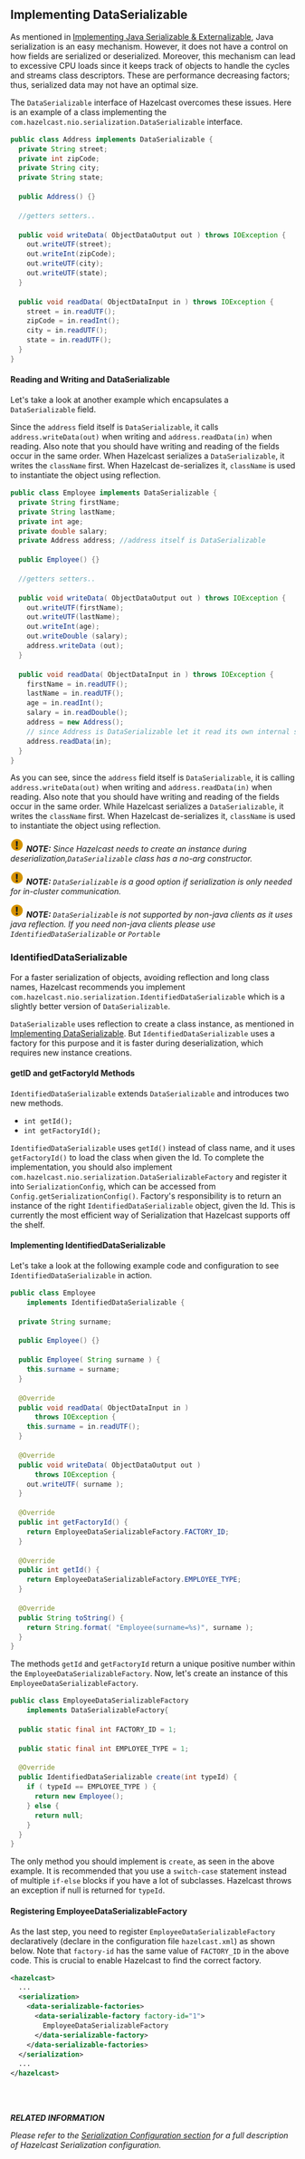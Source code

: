 



## Implementing DataSerializable

As mentioned in [Implementing Java Serializable & Externalizable](#implementing-java-serializable-externalizable), Java serialization is an easy mechanism. However, it does not have a control on how fields are serialized or deserialized. Moreover, this mechanism can lead to excessive CPU loads since it keeps track of objects to handle the cycles and streams class descriptors. These are performance decreasing factors; thus, serialized data may not have an optimal size.

The `DataSerializable` interface of Hazelcast overcomes these issues. Here is an example of a class implementing the `com.hazelcast.nio.serialization.DataSerializable` interface.

```java
public class Address implements DataSerializable {
  private String street;
  private int zipCode;
  private String city;
  private String state;

  public Address() {}

  //getters setters..

  public void writeData( ObjectDataOutput out ) throws IOException {
    out.writeUTF(street);
    out.writeInt(zipCode);
    out.writeUTF(city);
    out.writeUTF(state);
  }

  public void readData( ObjectDataInput in ) throws IOException {
    street = in.readUTF();
    zipCode = in.readInt();
    city = in.readUTF();
    state = in.readUTF();
  }
}
```

#### Reading and Writing and DataSerializable

Let's take a look at another example which encapsulates a `DataSerializable` field. 

Since the `address` field itself is `DataSerializable`, it calls `address.writeData(out)` when writing and `address.readData(in)` when reading. Also note that you should have writing and reading of the fields occur 
in the same order. When Hazelcast serializes a `DataSerializable`, it writes the `className` first. When Hazelcast de-serializes it, `className` is used to instantiate the object using reflection.


```java
public class Employee implements DataSerializable {
  private String firstName;
  private String lastName;
  private int age;
  private double salary;
  private Address address; //address itself is DataSerializable

  public Employee() {}

  //getters setters..

  public void writeData( ObjectDataOutput out ) throws IOException {
    out.writeUTF(firstName);
    out.writeUTF(lastName);
    out.writeInt(age);
    out.writeDouble (salary);
    address.writeData (out);
  }

  public void readData( ObjectDataInput in ) throws IOException {
    firstName = in.readUTF();
    lastName = in.readUTF();
    age = in.readInt();
    salary = in.readDouble();
    address = new Address();
    // since Address is DataSerializable let it read its own internal state
    address.readData(in);
  }
}
```

As you can see, since the `address` field itself is `DataSerializable`, it is calling `address.writeData(out)` when writing and `address.readData(in)` when reading. Also note that you should have writing and reading of the fields occur in the same order. While Hazelcast serializes a `DataSerializable`, it writes the `className` first. When Hazelcast de-serializes it, `className` is used to instantiate the object using reflection.

![image](images/NoteSmall.jpg) ***NOTE:*** *Since Hazelcast needs to create an instance during deserialization,`DataSerializable` class has a no-arg constructor.*

![image](images/NoteSmall.jpg) ***NOTE:*** *`DataSerializable` is a good option if serialization is only needed for in-cluster communication.*

![image](images/NoteSmall.jpg) ***NOTE:*** *`DataSerializable` is not supported by non-java clients as it uses java reflection. If you need non-java clients please use `IdentifiedDataSerializable` or `Portable`*


### IdentifiedDataSerializable

For a faster serialization of objects, avoiding reflection and long class names, Hazelcast recommends you implement `com.hazelcast.nio.serialization.IdentifiedDataSerializable` which is a slightly better version of `DataSerializable`.

`DataSerializable` uses reflection to create a class instance, as mentioned in [Implementing DataSerializable](#implementing-dataserializable). But `IdentifiedDataSerializable` uses a factory for this purpose and it is faster during deserialization, which requires new instance creations.

#### getID and getFactoryId Methods

`IdentifiedDataSerializable` extends `DataSerializable` and introduces two new methods.

-   `int getId();`
-   `int getFactoryId();`


`IdentifiedDataSerializable` uses `getId()` instead of class name, and it uses `getFactoryId()` to load the class when given the Id. To complete the implementation, you should also implement  `com.hazelcast.nio.serialization.DataSerializableFactory` and register it into `SerializationConfig`, which can be accessed from `Config.getSerializationConfig()`. Factory's responsibility is to return an instance of the right `IdentifiedDataSerializable` object, given the Id. This is currently the most efficient way of Serialization that Hazelcast supports off the shelf.

#### Implementing IdentifiedDataSerializable

Let's take a look at the following example code and configuration to see `IdentifiedDataSerializable` in action.

```java
public class Employee
    implements IdentifiedDataSerializable {
     
  private String surname;
  
  public Employee() {}
  
  public Employee( String surname ) { 
    this.surname = surname;
  }
  
  @Override
  public void readData( ObjectDataInput in ) 
      throws IOException {
    this.surname = in.readUTF();
  }
  
  @Override
  public void writeData( ObjectDataOutput out )
      throws IOException { 
    out.writeUTF( surname );
  }
  
  @Override
  public int getFactoryId() { 
    return EmployeeDataSerializableFactory.FACTORY_ID;
  }
  
  @Override
  public int getId() { 
    return EmployeeDataSerializableFactory.EMPLOYEE_TYPE;
  }
   
  @Override
  public String toString() {
    return String.format( "Employee(surname=%s)", surname ); 
  }
}
```
 
The methods `getId` and `getFactoryId` return a unique positive number within the `EmployeeDataSerializableFactory`. Now, let's create an instance of this `EmployeeDataSerializableFactory`.

```java
public class EmployeeDataSerializableFactory 
    implements DataSerializableFactory{
   
  public static final int FACTORY_ID = 1;
   
  public static final int EMPLOYEE_TYPE = 1;

  @Override
  public IdentifiedDataSerializable create(int typeId) {
    if ( typeId == EMPLOYEE_TYPE ) { 
      return new Employee();
    } else {
      return null; 
    }
  }
}
```

The only method you should implement is `create`, as seen in the above example. It is recommended that you use a `switch-case` statement instead of multiple `if-else` blocks if you have a lot of subclasses. Hazelcast throws an exception if null is returned for `typeId`.

#### Registering EmployeeDataSerializableFactory

As the last step, you need to register `EmployeeDataSerializableFactory` declaratively (declare in the configuration file `hazelcast.xml`) as shown below. Note that `factory-id` has the same value of `FACTORY_ID` in the above code. This is crucial to enable Hazelcast to find the correct factory.

```xml
<hazelcast> 
  ...
  <serialization>
    <data-serializable-factories>
      <data-serializable-factory factory-id="1">
        EmployeeDataSerializableFactory
      </data-serializable-factory>
    </data-serializable-factories>
  </serialization>
  ...
</hazelcast>
```


<br></br>

***RELATED INFORMATION***


*Please refer to the [Serialization Configuration section](#serialization-configuration) for a full description of Hazelcast Serialization configuration.*

 